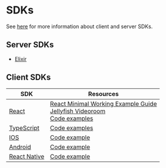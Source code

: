 # SDKs

See [here](./architecture.md) for more information about client and server SDKs.

## Server SDKs

* [Elixir](https://github.com/jellyfish-dev/server_sdk_elixir)

## Client SDKs

| SDK                                                                      | Resources                                                                                                                                                                                                                                                              |
|--------------------------------------------------------------------------|------------------------------------------------------------------------------------------------------------------------------------------------------------------------------------------------------------------------------------------------------------------------|
| [React](https://github.com/jellyfish-dev/react-client-sdk)               | [React Minimal Working Example Guide](/docs/tutorials/minimal-working-example-react.mdx) <br/> [Jellyfish Videoroom](https://github.com/jellyfish-dev/jellyfish_videoroom) <br/> [Code examples](https://github.com/jellyfish-dev/react-client-sdk/tree/main/examples) |
| [TypeScript](https://github.com/jellyfish-dev/ts-client-sdk)             | [Code examples](https://github.com/jellyfish-dev/ts-client-sdk/tree/main/examples)                                                                                                                                                                                     |
| [IOS](https://github.com/jellyfish-dev/ios-client-sdk)                   | [Code example](https://github.com/jellyfish-dev/ios-client-sdk/tree/main/JellyfishClientDemo)                                                                                                                                                                          |
| [Android](https://github.com/jellyfish-dev/android-client-sdk)           | [Code example](https://github.com/jellyfish-dev/android-client-sdk/tree/main/app)                                                                                                                                                                                      |
| [React Native](https://github.com/jellyfish-dev/react-native-client-sdk) | [Code example](https://github.com/jellyfish-dev/react-native-client-sdk/tree/main/example)                                                                                                                                                                             |

